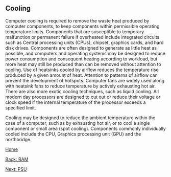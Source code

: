 ## Cooling 
Computer cooling is required to remove the waste heat produced by computer components, to keep components within permissible operating temperature limits. Components that are susceptible to temporary malfunction or permanent 
failure if overheated include integrated circuits such as Central processing units (CPUs), chipset, graphics cards, and hard disk drives.
Components are often designed to generate as little heat as possible, and computers and operating systems may be designed to reduce power consumption and consequent heating according to workload, but more heat may still be 
produced than can be removed without attention to cooling. Use of heatsinks cooled by airflow reduces the temperature rise produced by a given amount of heat. Attention to patterns of airflow can prevent the development of 
hotspots. Computer fans are widely used along with heatsink fans to reduce temperature by actively exhausting hot air. There are also more exotic cooling techniques, such as liquid cooling. All modern day processors are 
designed to cut out or reduce their voltage or clock speed if the internal temperature of the processor exceeds a specified limit.

Cooling may be designed to reduce the ambient temperature within the case of a computer, such as by exhausting hot air, or to cool a single component or small area (spot cooling). Components commonly individually cooled 
include the CPU, Graphics processing unit (GPU) and the northbridge.

[Home](README.md)

[Back: RAM](RAM.md)

[Next: PSU](PSU.md)
